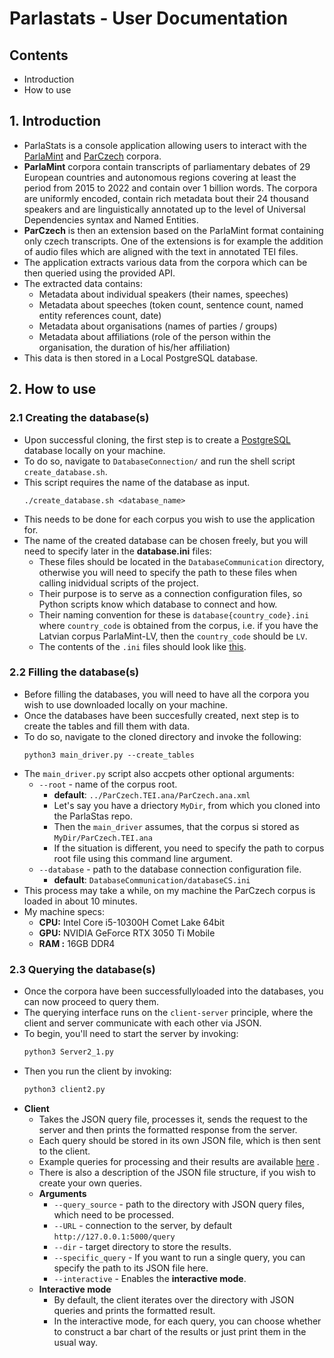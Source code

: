 # Parlastats - User Documentation

## Contents
- Introduction
- How to use

## 1. Introduction
- ParlaStats is a console application allowing users to interact with the <a href="https://www.clarin.eu/parlamint">ParlaMint</a> and <a href="https://lindat.mff.cuni.cz/repository/xmlui/handle/11234/1-5360">ParCzech</a> corpora.
- **ParlaMint** corpora contain transcripts of parliamentary debates of 29 European countries and autonomous regions covering at least the period from 2015 to 2022 and contain over 1 billion words. The corpora are uniformly encoded, contain rich metadata bout their 24 thousand speakers and are linguistically annotated up to the level of Universal Dependencies syntax and Named Entities.
- **ParCzech** is then an extension based on the ParlaMint format containing only czech transcripts. One of the extensions is for example the addition of audio files which are aligned with the text in annotated TEI files.
- The application extracts various data from the corpora which can be then queried using the provided API.
- The extracted data contains:
    - Metadata about individual speakers (their names, speeches)
    - Metadata about speeches (token count, sentence count, named entity references count, date)
    - Metadata about organisations (names of parties / groups)
    - Metadata about affiliations (role of the person within the organisation, the duration of his/her affiliation)
- This data is then stored in a Local PostgreSQL database.
## 2. How to use
### 2.1 Creating the database(s)
- Upon successful cloning, the first step is to create a <a href="">PostgreSQL</a> database locally on your machine.
- To do so, navigate to `DatabaseConnection/` and run the shell script `create_database.sh`.
- This script requires the name of the database as input.
    ```shell
    ./create_database.sh <database_name>
    ```
- This needs to be done for each corpus you wish to use the application for.
- The name of the created database can be chosen freely, but you will need to specify later in the **database.ini** files:
    - These files should be located in the `DatabaseCommunication` directory, otherwise you will need to specify the path to these files when calling inidvidual scripts of the project.
    - Their purpose is to serve as a connection configuration files, so Python scripts know which database to connect and how.
    - Their naming convention for these is `database{country_code}.ini` where `country_code` is obtained from the corpus, i.e. if you have the Latvian corpus ParlaMint-LV, then the `country_code` should be `LV`.
    - The contents of the `.ini` files should look like <a href="https://github.com/ufal/ParlaStats/blob/main/DatabaseCommunication/template_database.ini">this</a>.
### 2.2 Filling the database(s)
- Before filling the databases, you will need to have all the corpora you wish to use downloaded locally on your machine.
- Once the databases have been succesfully created, next step is to create the tables and fill them with data.
- To do so, navigate to the cloned directory and invoke the following:
    ```shell 
    python3 main_driver.py --create_tables
    ```
- The `main_driver.py` script also accpets other optional arguments:
    - `--root` - name of the corpus root. 
        - **default**: `../ParCzech.TEI.ana/ParCzech.ana.xml`
        - Let's say you have a driectory `MyDir`, from which you cloned into the ParlaStas repo.
        - Then the `main_driver` assumes, that the corpus si stored as `MyDir/ParCzech.TEI.ana`
        - If the situation is different, you need to specify the path to corpus root file using this command line argument.
    - `--database` - path to the database connection configuration file. 
        - **default**: `DatabaseCommunication/databaseCS.ini`
- This process may take a while, on my machine the ParCzech corpus is loaded in about 10 minutes.
- My machine specs:
    - **CPU:** Intel Core i5-10300H Comet Lake 64bit
    - **GPU:** NVIDIA GeForce RTX 3050 Ti Mobile
    - **RAM :** 16GB DDR4
### 2.3 Querying the database(s)
- Once the corpora have been successfullyloaded into the databases, you can now proceed to query them.
- The querying interface runs on the `client-server` principle, where the client and server communicate with each other via JSON.
- To begin, you'll need to start the server by invoking:
    ```bash
    python3 Server2_1.py
    ```
- Then you run the client by invoking:
    ```bash
    python3 client2.py
    ```
- **Client**
    - Takes the JSON query file, processes it, sends the request to the server and then prints the formatted response from the server.
    - Each query should be stored in its own JSON file, which is then sent to the client.
    - Example queries for processing and their results are available <a href="https://github.com/ufal/ParlaStats/tree/main/api/example_queries">here</a> .
    - There is also a description of the JSON file structure, if you wish to create your own queries.
    - **Arguments**
        - `--query_source` - path to the directory with JSON query files, which need to be processed.
        - `--URL` - connection to the server, by default `http://127.0.0.1:5000/query`
        - `--dir` - target directory to store the results.
        - `--specific_query` - If you want to run a single query, you can specify the path to its JSON file here.
        - `--interactive` - Enables the **interactive mode**.
    - **Interactive mode**
        - By default, the client iterates over the directory with JSON queries and prints the formatted result.
        - In the interactive mode, for each query, you can choose whether to construct a bar chart of the results or just print them in the usual way.
